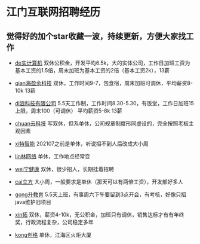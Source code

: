 # 江门互联网招聘经历

## 觉得好的加个star收藏一波，持续更新，方便大家找工作

- [de实计算机](https://github.com/catgrand/jiangmen-zhaopin/issues/1)  双休公积金，开发平均6.5k，大的实体公司，工作日加班工资为基本工资的1.5倍，周末加班为基本工资的2倍（基本工资2k），13薪

- [qian海盈余科技](https://github.com/catgrand/jiangmen-zhaopin/issues/2) 双休，工作时间9-7，包食宿，周末加班可调休，平均薪资8-10k 13薪

- [di浪科技有限公司](https://github.com/catgrand/jiangmen-zhaopin/issues/4) 5.5天工作制，工作时间8.30-5.30，有饭堂，工作日加班15上限，周末100（可调休） 平均薪资5-8k 13薪

- [chuan云科技](https://github.com/catgrand/jiangmen-zhaopin/issues/5) 写双休，但系单休，公司规章制度形同虚设的，完全按照老板主观因素

- [xi特智能](https://github.com/catgrand/jiangmen-zhaopin/issues/6) 202107之前是单休，听说招不到人后改成大小周

- [lin林网络](https://github.com/catgrand/jiangmen-zhaopin/issues/7) 单休，工作地点经常变

- [wei宁健康](https://github.com/catgrand/jiangmen-zhaopin/issues/8) 双休，很少招人，长期挂着招聘

- [cai立方](https://github.com/catgrand/jiangmen-zhaopin/issues/9) 大小周，一般要求是单休（那天可以有两倍工资），开发部好多人

- [gong升教育](https://github.com/catgrand/jiangmen-zhaopin/issues/10) 5.5天上班，有事周六下午要留到3点开会，有考核，好像只招java维护旧项目

- [xin拓](https://github.com/catgrand/jiangmen-zhaopin/issues/11) 双休，薪资4-10k，无公积金，加班只有调休，销售达标才有有年终奖，行政流程复杂，公司稳定多年

- [kong创格](https://github.com/catgrand/jiangmen-zhaopin/issues/12) 单休，江海区火炬大厦
